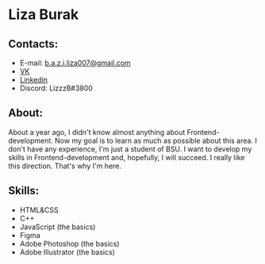 # Liza Burak

## Contacts:

- E-mail: b.a.z.i.liza007@gmail.com
- [VK](https://vk.com/lzzzb)
- [Linkedin](https://www.linkedin.com/in/elizabeth-burak-012054225/)
- Discord: LizzzB#3800

## About:

About a year ago, I didn't know almost anything about Frontend-development. Now my goal is to learn as much as possible about this area. I don't have any experience, I'm just a student of BSU. I want to develop my skills in Frontend-development and, hopefully, I will succeed. I really like this direction. That's why I'm here.

## Skills:

- HTML&CSS
- C++
- JavaScript (the basics)
- Figma
- Adobe Photoshop (the basics)
- Adobe Illustrator (the basics)
